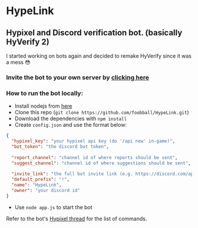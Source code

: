 # HypeLink
Hypixel and Discord verification bot. (basically HyVerify 2)
---
I started working on bots again and decided to remake HyVerify since it was a mess 😳

### Invite the bot to your own server by [clicking here](https://bonk.ml/invite)

### How to run the bot locally:

- Install nodejs from [here](https://nodejs.org/en/)
- Clone this repo (`git clone https://github.com/foobball/HypeLink.git`)
- Download the dependencies with `npm install`
- Create `config.json` and use the format below:
```json
{
  "hypixel_key": "your hypixel api key (do '/api new' in-game)",
  "bot_token": "the discord bot token",
  
  "report_channel": "channel id of where reports should be sent",
  "suggest_channel": "channel id of where suggestions should be sent",
  
  "invite_link": "the full bot invite link (e.g. https://discord.com/api/oauth2/authorize?client_id=478330652119400451&permissions=8&scope=bot)",
  "default_prefix": "!",
  "name": "HypeLink",
  "owner": "your discord id"
}
```
- Use `node app.js` to start the bot

Refer to the bot's [Hypixel thread](https://hypixel.net/threads/hypelink-hypixel-and-discord-verification-bot.3843125/) for the list of commands.
